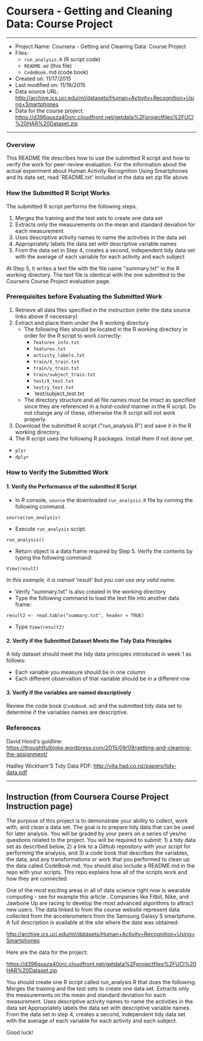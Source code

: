 
Coursera - Getting and Cleaning Data: Course Project
=================

----------
- Project Name: Coursera - Getting and Cleaning Data: Course Project
- Files:
    - `run_analysis.R` (R script code)
    - `README.md` (this file)
    - `CodeBook.`md (code book)
- Created on: 11/17/2015
- Last modified on: 11/19/2015
- Data source URL: 
http://archive.ics.uci.edu/ml/datasets/Human+Activity+Recognition+Using+Smartphones 
- Data for the course project:
https://d396qusza40orc.cloudfront.net/getdata%2Fprojectfiles%2FUCI%20HAR%20Dataset.zip 

----------
### Overview
This README file describes how to use the submitted R script and how to verify the work for peer-review evaluation. For the information about the actual experiment about Human Activity Recognition Using Smartphones and its data set, read 'README.txt' included in the data set zip file above.

### How the Submitted R Script Works
The submitted R script performs the following steps. 

1. Merges the training and the test sets to create one data set
2. Extracts only the measurements on the mean and standard deviation for each measurement
3. Uses descriptive activity names to name the activities in the data set
4. Appropriately labels the data set with descriptive variable names
5. From the data set in Step 4, creates a second, independent tidy data set with the average of each variable for each activity and each subject

At Step 5, it writes a text file with the file name "summary.txt" in the R working directory. The text file is identical with the one submitted to the Coursera Course Project evaluation page.

### Prerequisites before Evaluating the Submitted Work
1. Retrieve all data files specified in the instruction (refer the data source links above if necessary)
2. Extract and place them under the R working directory
	- The following files should be located in the R working directory in order for the R script to work correctly:
		- `features_info.txt`
		- `features.txt`
		- `activity_labels.txt`
		- `train/X_train.txt`
		- `train/y_train.txt`
		- `train/subject_train.txt`
		- `test/X_test.txt`
		- `test/y_test.txt`
		- `test/subject_test.txt
    - The directory structure and all file names must be intact as specified since they are referenced in a *hard-coded* manner in the R script.  Do not change any of these, otherwise the R script will not work properly.
3. Download the submitted R script ("run_analysis.R") and save it in the R working directory.
4. The R script uses the following R packages. Install them if not done yet.
  - `plyr`
  - `dplyr`

### How to Verify the Submitted Work

#### 1. Verify the Performance of the submitted R Script

- In R console, `source` the downloaded `run_analysis.R` file by running the following command.

```
source(run_analysis)
```

- Execute `run_analysis` script.   

```
run_analysis()
```

- Return object is a data frame required by Step 5. Verify the contents by typing the following command:

```
View(result)
```

*In this example, it is named 'result' but you can use any valid name.*
- Verify "summary.txt" is also created in the working directory
- Type the following command to load the text file into another data frame:

```result2 <- read.table("summary.txt", header = TRUE)```

- Type `View(result2)`

#### 2. Verify if the Submitted Dataset Meets the Tidy Data Principles
A tidy dataset should meet the tidy data principles introduced in week 1 as follows:

 - Each variable you measure should be in one column
 - Each different observation of that variable should be in a different row

#### 3. Verify if the variables are named descriptively
Review the code book (`CodeBook.md`) and the submitted tidy data set to determine if the variables names are descriptive.

### References

David Hood's guidline: https://thoughtfulbloke.wordpress.com/2015/09/09/getting-and-cleaning-the-assignment/

Hadley Wickham'S Tidy Data PDF: http://vita.had.co.nz/papers/tidy-data.pdf


------------------------------
## Instruction (from Coursera Course Project Instruction page)
The purpose of this project is to demonstrate your ability to collect, work with, and clean a data set. The goal is to prepare tidy data that can be used for later analysis. You will be graded by your peers on a series of yes/no questions related to the project. You will be required to submit: 1) a tidy data set as described below, 2) a link to a Github repository with your script for performing the analysis, and 3) a code book that describes the variables, the data, and any transformations or work that you performed to clean up the data called CodeBook.md. You should also include a README.md in the repo with your scripts. This repo explains how all of the scripts work and how they are connected.  

One of the most exciting areas in all of data science right now is wearable computing - see for example this article . Companies like Fitbit, Nike, and Jawbone Up are racing to develop the most advanced algorithms to attract new users. The data linked to from the course website represent data collected from the accelerometers from the Samsung Galaxy S smartphone. A full description is available at the site where the data was obtained: 

http://archive.ics.uci.edu/ml/datasets/Human+Activity+Recognition+Using+Smartphones 

Here are the data for the project: 

https://d396qusza40orc.cloudfront.net/getdata%2Fprojectfiles%2FUCI%20HAR%20Dataset.zip 

 You should create one R script called run_analysis.R that does the following. 
Merges the training and the test sets to create one data set.
Extracts only the measurements on the mean and standard deviation for each measurement. 
Uses descriptive activity names to name the activities in the data set
Appropriately labels the data set with descriptive variable names. 
From the data set in step 4, creates a second, independent tidy data set with the average of each variable for each activity and each subject.

Good luck!
